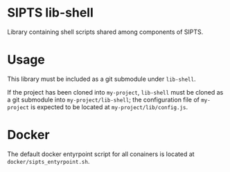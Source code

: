# SIPTS lib-shell

 Library containing shell scripts shared among components of SIPTS. 

# Usage

This library must be included as a git submodule under `lib-shell`.

If the project has been cloned into `my-project`, `lib-shell` must be cloned as a git submodule into `my-project/lib-shell`; the configuration file of `my-project` is expected to be located at `my-project/lib/config.js`.

# Docker

The default docker entyrpoint script for all conainers is located at `docker/sipts_entyrpoint.sh`.
